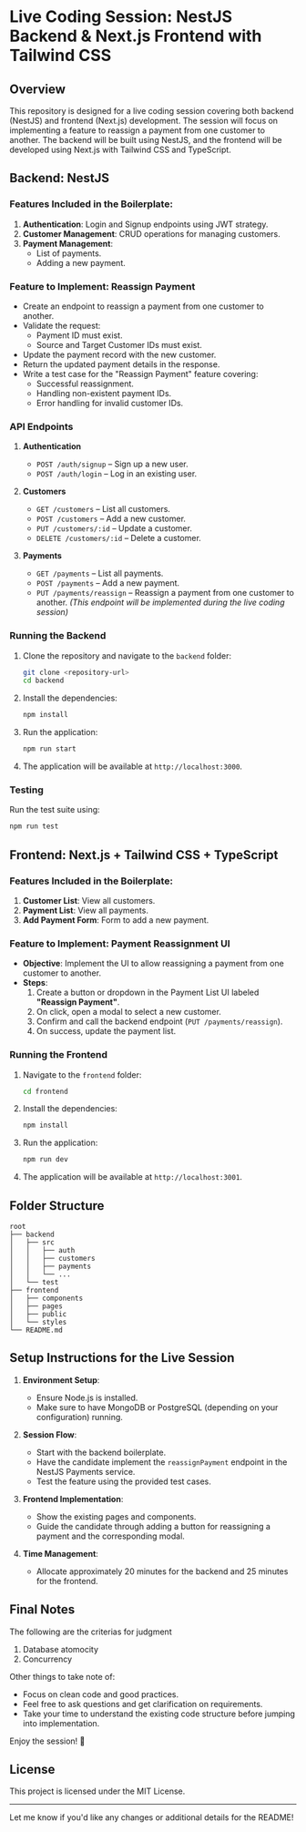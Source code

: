 # Live Coding Session: NestJS Backend & Next.js Frontend with Tailwind CSS

## Overview
This repository is designed for a live coding session covering both backend (NestJS) and frontend (Next.js) development. The session will focus on implementing a feature to reassign a payment from one customer to another. The backend will be built using NestJS, and the frontend will be developed using Next.js with Tailwind CSS and TypeScript.

## Backend: NestJS
### Features Included in the Boilerplate:
1. **Authentication**: Login and Signup endpoints using JWT strategy.
2. **Customer Management**: CRUD operations for managing customers.
3. **Payment Management**:
   - List of payments.
   - Adding a new payment.
  
### Feature to Implement: Reassign Payment
- Create an endpoint to reassign a payment from one customer to another.
- Validate the request:
  - Payment ID must exist.
  - Source and Target Customer IDs must exist.
- Update the payment record with the new customer.
- Return the updated payment details in the response.
- Write a test case for the "Reassign Payment" feature covering:
  - Successful reassignment.
  - Handling non-existent payment IDs.
  - Error handling for invalid customer IDs.

### API Endpoints
1. **Authentication**
   - `POST /auth/signup` – Sign up a new user.
   - `POST /auth/login` – Log in an existing user.

2. **Customers**
   - `GET /customers` – List all customers.
   - `POST /customers` – Add a new customer.
   - `PUT /customers/:id` – Update a customer.
   - `DELETE /customers/:id` – Delete a customer.

3. **Payments**
   - `GET /payments` – List all payments.
   - `POST /payments` – Add a new payment.
   - `PUT /payments/reassign` – Reassign a payment from one customer to another. *(This endpoint will be implemented during the live coding session)*

### Running the Backend
1. Clone the repository and navigate to the `backend` folder:
   ```bash
   git clone <repository-url>
   cd backend
   ```

2. Install the dependencies:
   ```bash
   npm install
   ```

3. Run the application:
   ```bash
   npm run start
   ```

4. The application will be available at `http://localhost:3000`.

### Testing
Run the test suite using:
```bash
npm run test
```

## Frontend: Next.js + Tailwind CSS + TypeScript
### Features Included in the Boilerplate:
1. **Customer List**: View all customers.
2. **Payment List**: View all payments.
3. **Add Payment Form**: Form to add a new payment.

### Feature to Implement: Payment Reassignment UI
- **Objective**: Implement the UI to allow reassigning a payment from one customer to another.
- **Steps**:
  1. Create a button or dropdown in the Payment List UI labeled **"Reassign Payment"**.
  2. On click, open a modal to select a new customer.
  3. Confirm and call the backend endpoint (`PUT /payments/reassign`).
  4. On success, update the payment list.

### Running the Frontend
1. Navigate to the `frontend` folder:
   ```bash
   cd frontend
   ```

2. Install the dependencies:
   ```bash
   npm install
   ```

3. Run the application:
   ```bash
   npm run dev
   ```

4. The application will be available at `http://localhost:3001`.

## Folder Structure
```
root
├── backend
│   ├── src
│   │   ├── auth
│   │   ├── customers
│   │   ├── payments
│   │   └── ...
│   └── test
├── frontend
│   ├── components
│   ├── pages
│   ├── public
│   └── styles
└── README.md
```

## Setup Instructions for the Live Session
1. **Environment Setup**:
   - Ensure Node.js is installed.
   - Make sure to have MongoDB or PostgreSQL (depending on your configuration) running.

2. **Session Flow**:
   - Start with the backend boilerplate.
   - Have the candidate implement the `reassignPayment` endpoint in the NestJS Payments service.
   - Test the feature using the provided test cases.

3. **Frontend Implementation**:
   - Show the existing pages and components.
   - Guide the candidate through adding a button for reassigning a payment and the corresponding modal.

4. **Time Management**:
   - Allocate approximately 20 minutes for the backend and 25 minutes for the frontend.

## Final Notes

The following are the criterias for judgment
1. Database atomocity
2. Concurrency

Other things to take note of:

- Focus on clean code and good practices.
- Feel free to ask questions and get clarification on requirements.
- Take your time to understand the existing code structure before jumping into implementation.

Enjoy the session! 🎉

## License
This project is licensed under the MIT License.

---

Let me know if you'd like any changes or additional details for the README!